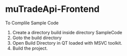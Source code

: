 muTradeApi-Frontend
=============
To Complile Sample Code<br>
1) Create a directory build inside directory SampleCode<br>
2) Goto the build directory<br>
3) Open Build Directory in QT loaded with MSVC toolkit. 
4) Build the project. 
